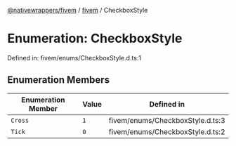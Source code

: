 [@nativewrappers/fivem](../../README.md) / [fivem](../README.md) / CheckboxStyle

# Enumeration: CheckboxStyle

Defined in: fivem/enums/CheckboxStyle.d.ts:1

## Enumeration Members

| Enumeration Member | Value | Defined in |
| ------ | ------ | ------ |
| <a id="cross"></a> `Cross` | `1` | fivem/enums/CheckboxStyle.d.ts:3 |
| <a id="tick"></a> `Tick` | `0` | fivem/enums/CheckboxStyle.d.ts:2 |
